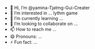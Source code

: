 - 👋 Hi, I’m @yamina-Tjatmg-Gui-Creater
- 👀 I’m interested in ... lythm game
- 🌱 I’m currently learning ... 
- 💞️ I’m looking to collaborate on ...
- 📫 How to reach me ...
- 😄 Pronouns: ...
- ⚡ Fun fact: ...

<!---
yamina-Tjatmg-Gui-Creater/yamina-Tjatmg-Gui-Creater is a ✨ special ✨ repository because its `README.md` (this file) appears on your GitHub profile.
You can click the Preview link to take a look at your changes.
--->
